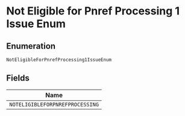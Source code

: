 
# Not Eligible for Pnref Processing 1 Issue Enum

## Enumeration

`NotEligibleForPnrefProcessing1IssueEnum`

## Fields

| Name |
|  --- |
| `NOTELIGIBLEFORPNREFPROCESSING` |

